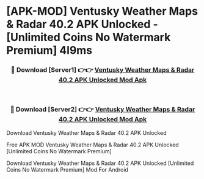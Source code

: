 # [APK-MOD] Ventusky  Weather Maps & Radar 40.2 APK Unlocked - [Unlimited Coins No Watermark Premium] 4l9ms



<div align="center">
<h3>🔴 Download [Server1] 👉👉 <a href="https://momento.my/?title=Ventusky__Weather_Maps_&_Radar_40.2_APK_Unlocked">Ventusky  Weather Maps & Radar 40.2 APK Unlocked Mod Apk</a></h3><br>

<h3>🔴 Download [Server2] 👉👉 <a href="https://momento.my/?title=Ventusky__Weather_Maps_&_Radar_40.2_APK_Unlocked">Ventusky  Weather Maps & Radar 40.2 APK Unlocked Mod Apk</a></h3>
</div>



Download Ventusky  Weather Maps & Radar 40.2 APK Unlocked 

Free APK MOD Ventusky  Weather Maps & Radar 40.2 APK Unlocked [Unlimited Coins No Watermark Premium]

Download Ventusky  Weather Maps & Radar 40.2 APK Unlocked [Unlimited Coins No Watermark Premium] Mod For Android
